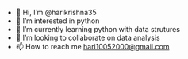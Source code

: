 - 👋 Hi, I’m @harikrishna35
- 👀 I’m interested in python
- 🌱 I’m currently learning python with data strutures
- 💞️ I’m looking to collaborate on data analysis
- 📫 How to reach me hari10052000@gmail.com

<!---
harikrishna35/harikrishna35 is a ✨ special ✨ repository because its `README.md` (this file) appears on your GitHub profile.
You can click the Preview link to take a look at your changes.
--->
